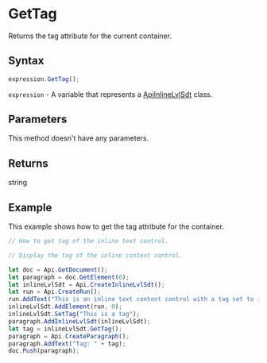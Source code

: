 # GetTag

Returns the tag attribute for the current container.

## Syntax

```javascript
expression.GetTag();
```

`expression` - A variable that represents a [ApiInlineLvlSdt](../ApiInlineLvlSdt.md) class.

## Parameters

This method doesn't have any parameters.

## Returns

string

## Example

This example shows how to get the tag attribute for the container.

```javascript editor-docx
// How to get tag of the inline text control.

// Display the tag of the inline content control.

let doc = Api.GetDocument();
let paragraph = doc.GetElement(0);
let inlineLvlSdt = Api.CreateInlineLvlSdt();
let run = Api.CreateRun();
run.AddText("This is an inline text content control with a tag set to it.");
inlineLvlSdt.AddElement(run, 0);
inlineLvlSdt.SetTag("This is a tag");
paragraph.AddInlineLvlSdt(inlineLvlSdt);
let tag = inlineLvlSdt.GetTag();
paragraph = Api.CreateParagraph();
paragraph.AddText("Tag: " + tag);
doc.Push(paragraph);
```
